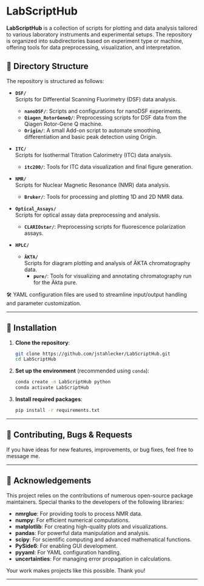 # LabScriptHub

**LabScriptHub** is a collection of scripts for plotting and data analysis tailored to various laboratory instruments and experimental setups. The repository is organized into subdirectories based on experiment type or machine, offering tools for data preprocessing, visualization, and interpretation.

## 📁 Directory Structure

The repository is structured as follows:

- **`DSF/`**  
  Scripts for Differential Scanning Fluorimetry (DSF) data analysis.  
  - **`nanoDSF/`**: Scripts and configurations for nanoDSF experiments.  
  - **`Qiagen_RotorGeneQ/`**: Preprocessing scripts for DSF data from the Qiagen Rotor-Gene Q machine.
  -  **`Origin/`**: A small Add-on script to automate smoothing, differentiation and basic peak detection using Origin.

- **`ITC/`**  
  Scripts for Isothermal Titration Calorimetry (ITC) data analysis.  
  - **`itc200/`**: Tools for ITC data visualization and final figure generation.  

- **`NMR/`**  
  Scripts for Nuclear Magnetic Resonance (NMR) data analysis.  
  - **`Bruker/`**: Tools for processing and plotting 1D and 2D NMR data.  

- **`Optical_Assays/`**  
  Scripts for optical assay data preprocessing and analysis.  
  - **`CLARIOstar/`**: Preprocessing scripts for fluorescence polarization assays.  

- **`HPLC/`**
  - **`ÄKTA/`**  
    Scripts for diagram plotting and analysis of ÄKTA chromatography data.  
    - **`pure/`**: Tools for visualizing and annotating chromatography run for the Äkta pure. 

🛠 YAML configuration files are used to streamline input/output handling and parameter customization.

---

## 🚀 Installation

1. **Clone the repository**:
   ```bash
   git clone https://github.com/jstahlecker/LabScriptHub.git
   cd LabScriptHub
   ```

2. **Set up the environment** (recommended using `conda`):
   ```bash
   conda create -n LabScriptHub python
   conda activate LabScriptHub
   ```

3. **Install required packages**:
   ```bash
   pip install -r requirements.txt
   ```

---

## 🤝 Contributing, Bugs & Requests

If you have ideas for new features, improvements, or bug fixes, feel free to message me.

---

## 🙏 Acknowledgements

This project relies on the contributions of numerous open-source package maintainers. Special thanks to the developers of the following libraries:

- **nmrglue**: For providing tools to process NMR data.
- **numpy**: For efficient numerical computations.
- **matplotlib**: For creating high-quality plots and visualizations.
- **pandas**: For powerful data manipulation and analysis.
- **scipy**: For scientific computing and advanced mathematical functions.
- **PySide6**: For enabling GUI development.
- **pyyaml**: For YAML configuration handling.
- **uncertainties**: For managing error propagation in calculations.

Your work makes projects like this possible. Thank you!

---